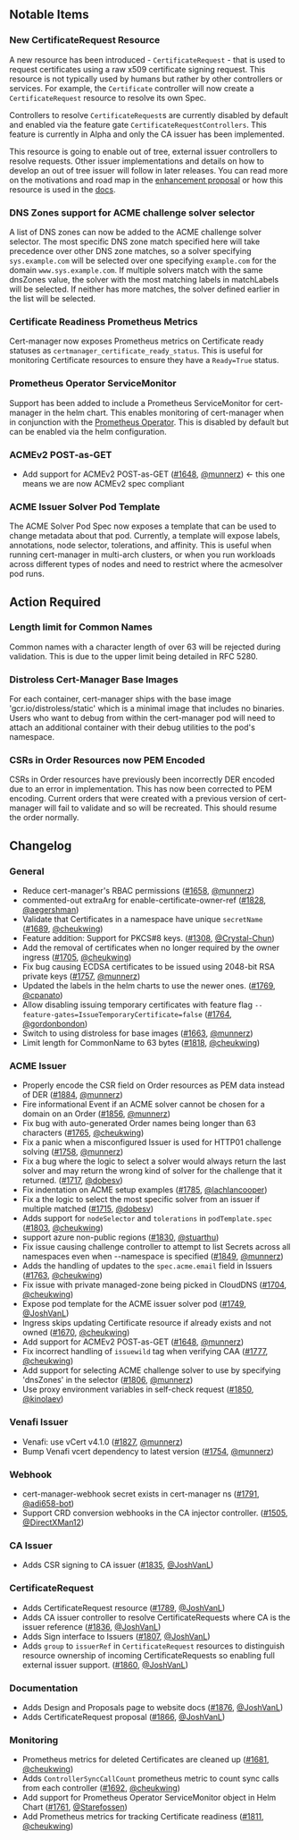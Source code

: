 ## Notable Items
### New CertificateRequest Resource
A new resource has been introduced - `CertificateRequest` - that is used to
request certificates using a raw x509 certificate signing request. This resource
is not typically used by humans but rather by other controllers or services. For
example, the `Certificate` controller will now create a `CertificateRequest`
resource to resolve its own Spec.

Controllers to resolve `CertificateRequest`s are currently disabled by default
and enabled via the feature gate `CertificateRequestControllers`. This feature
is currently in Alpha and only the CA issuer has been implemented.

This resource is going to enable out of tree, external issuer controllers to
resolve requests. Other issuer implementations and details on how to develop an
out of tree issuer will follow in later releases. You can read more on the
motivations and road map in the [enhancement
proposal](https://github.com/adi658/cert-manager/blob/master/design/20190708.certificate-request-crd.md)
or how this resource is used in the
[docs](https://docs.cert-manager.io/en/release-0.9/reference/certificaterequests.html).


### DNS Zones support for ACME challenge solver selector
A list of DNS zones can now be added to the ACME challenge solver selector.  The
most specific DNS zone match specified here will take precedence over other DNS
zone matches, so a solver specifying `sys.example.com` will be selected over one
specifying `example.com` for the domain `www.sys.example.com`. If multiple
solvers match with the same dnsZones value, the solver with the most matching
labels in matchLabels will be selected. If neither has more matches, the solver
defined earlier in the list will be selected.

### Certificate Readiness Prometheus Metrics
Cert-manager now exposes Prometheus metrics on Certificate ready statuses as
`certmanager_certificate_ready_status`. This is useful for monitoring
Certificate resources to ensure they have a `Ready=True` status.

### Prometheus Operator ServiceMonitor
Support has been added to include a Prometheus ServiceMonitor for cert-manager
in the helm chart. This enables monitoring of cert-manager when in conjunction
with the [Prometheus Operator](https://github.com/coreos/prometheus-operator).
This is disabled by default but can be enabled via the helm configuration.

### ACMEv2 POST-as-GET

- Add support for ACMEv2 POST-as-GET ([#1648](https://github.com/adi658/cert-manager/pull/1648), [@munnerz](https://github.com/munnerz)) <- this one means we are now ACMEv2 spec compliant

### ACME Issuer Solver Pod Template
The ACME Solver Pod Spec now exposes a template that can be used to change
metadata about that pod. Currently, a template will expose labels, annotations,
node selector, tolerations, and affinity. This is useful when running
cert-manager in multi-arch clusters, or when you run workloads across different
types of nodes and need to restrict where the acmesolver pod runs.

## Action Required
### Length limit for Common Names
Common names with a character length of over 63 will be rejected during
validation. This is due to the upper limit being detailed in RFC 5280.

### Distroless Cert-Manager Base Images
For each container, cert-manager ships with the base image
'gcr.io/distroless/static' which is a minimal image that includes no binaries.
Users who want to debug from within the cert-manager pod will need to attach an
additional container with their debug utilities to the pod's namespace.

### CSRs in Order Resources now PEM Encoded
CSRs in Order resources have previously been incorrectly DER encoded due to an
error in implementation. This has now been corrected to PEM encoding. Current
orders that were created with a previous version of cert-manager will fail to
validate and so will be recreated. This should resume the order normally.

## Changelog
### General
- Reduce cert-manager's RBAC permissions ([#1658](https://github.com/adi658/cert-manager/pull/1658), [@munnerz](https://github.com/munnerz))
- commented-out extraArg for enable-certificate-owner-ref ([#1828](https://github.com/adi658/cert-manager/pull/1828), [@aegershman](https://github.com/aegershman))
- Validate that Certificates in a namespace have unique `secretName` ([#1689](https://github.com/adi658/cert-manager/pull/1689), [@cheukwing](https://github.com/cheukwing))
- Feature addition: Support for PKCS&#35;8 keys. ([#1308](https://github.com/adi658/cert-manager/pull/1308), [@Crystal-Chun](https://github.com/Crystal-Chun))
- Add the removal of certificates when no longer required by the owner ingress ([#1705](https://github.com/adi658/cert-manager/pull/1705), [@cheukwing](https://github.com/cheukwing))
- Fix bug causing ECDSA certificates to be issued using 2048-bit RSA private keys ([#1757](https://github.com/adi658/cert-manager/pull/1757), [@munnerz](https://github.com/munnerz))
- Updated the labels in the helm charts to use the newer ones. ([#1769](https://github.com/adi658/cert-manager/pull/1769), [@cpanato](https://github.com/cpanato))
- Allow disabling issuing temporary certificates with feature flag `--feature-gates=IssueTemporaryCertificate=false` ([#1764](https://github.com/adi658/cert-manager/pull/1764), [@gordonbondon](https://github.com/gordonbondon))
- Switch to using distroless for base images ([#1663](https://github.com/adi658/cert-manager/pull/1663), [@munnerz](https://github.com/munnerz))
- Limit length for CommonName to 63 bytes ([#1818](https://github.com/adi658/cert-manager/pull/1818), [@cheukwing](https://github.com/cheukwing))
### ACME Issuer
- Properly encode the CSR field on Order resources as PEM data instead of DER ([#1884](https://github.com/adi658/cert-manager/pull/1884), [@munnerz](https://github.com/munnerz))
- Fire informational Event if an ACME solver cannot be chosen for a domain on an Order ([#1856](https://github.com/adi658/cert-manager/pull/1856), [@munnerz](https://github.com/munnerz))
- Fix bug with auto-generated Order names being longer than 63 characters ([#1765](https://github.com/adi658/cert-manager/pull/1765), [@cheukwing](https://github.com/cheukwing))
- Fix a panic when a misconfigured Issuer is used for HTTP01 challenge solving ([#1758](https://github.com/adi658/cert-manager/pull/1758), [@munnerz](https://github.com/munnerz))
- Fix a bug where the logic to select a solver would always return the last solver and may return the wrong kind of solver for the challenge that it returned. ([#1717](https://github.com/adi658/cert-manager/pull/1717), [@dobesv](https://github.com/dobesv))
- Fix indentation on ACME setup examples ([#1785](https://github.com/adi658/cert-manager/pull/1785), [@lachlancooper](https://github.com/lachlancooper))
- Fix a the logic to select the most specific solver from an issuer if multiple matched ([#1715](https://github.com/adi658/cert-manager/pull/1715), [@dobesv](https://github.com/dobesv))
- Adds support for `nodeSelector` and `tolerations` in `podTemplate.spec` ([#1803](https://github.com/adi658/cert-manager/pull/1803), [@cheukwing](https://github.com/cheukwing))
- support azure non-public regions ([#1830](https://github.com/adi658/cert-manager/pull/1830), [@stuarthu](https://github.com/stuarthu))
- Fix issue causing challenge controller to attempt to list Secrets across all namespaces even when --namespace is specified ([#1849](https://github.com/adi658/cert-manager/pull/1849), [@munnerz](https://github.com/munnerz))
- Adds the handling of updates to the `spec.acme.email` field in Issuers ([#1763](https://github.com/adi658/cert-manager/pull/1763), [@cheukwing](https://github.com/cheukwing))
- Fix issue with private managed-zone being picked in CloudDNS ([#1704](https://github.com/adi658/cert-manager/pull/1704), [@cheukwing](https://github.com/cheukwing))
- Expose pod template for the ACME issuer solver pod ([#1749](https://github.com/adi658/cert-manager/pull/1749), [@JoshVanL](https://github.com/JoshVanL))
- Ingress skips updating Certificate resource if already exists and not owned ([#1670](https://github.com/adi658/cert-manager/pull/1670), [@cheukwing](https://github.com/cheukwing))
- Add support for ACMEv2 POST-as-GET ([#1648](https://github.com/adi658/cert-manager/pull/1648), [@munnerz](https://github.com/munnerz))
- Fix incorrect handling of `issuewild` tag when verifying CAA ([#1777](https://github.com/adi658/cert-manager/pull/1777), [@cheukwing](https://github.com/cheukwing))
- Add support for selecting ACME challenge solver to use by specifying 'dnsZones' in the selector ([#1806](https://github.com/adi658/cert-manager/pull/1806), [@munnerz](https://github.com/munnerz))
- Use proxy environment variables in self-check request ([#1850](https://github.com/adi658/cert-manager/pull/1850), [@kinolaev](https://github.com/kinolaev))
### Venafi Issuer
- Venafi: use vCert v4.1.0 ([#1827](https://github.com/adi658/cert-manager/pull/1827), [@munnerz](https://github.com/munnerz))
- Bump Venafi vcert dependency to latest version ([#1754](https://github.com/adi658/cert-manager/pull/1754), [@munnerz](https://github.com/munnerz))
### Webhook
- cert-manager-webhook secret exists in cert-manager ns ([#1791](https://github.com/adi658/cert-manager/pull/1791), [@adi658-bot](https://github.com/adi658-bot))
- Support CRD conversion webhooks in the CA injector controller. ([#1505](https://github.com/adi658/cert-manager/pull/1505), [@DirectXMan12](https://github.com/DirectXMan12))
### CA Issuer
- Adds CSR signing to CA issuer ([#1835](https://github.com/adi658/cert-manager/pull/1835), [@JoshVanL](https://github.com/JoshVanL))
### CertificateRequest
- Adds CertificateRequest resource ([#1789](https://github.com/adi658/cert-manager/pull/1789), [@JoshVanL](https://github.com/JoshVanL))
- Adds CA issuer controller to resolve CertificateRequests where CA is the issuer reference ([#1836](https://github.com/adi658/cert-manager/pull/1836), [@JoshVanL](https://github.com/JoshVanL))
- Adds Sign interface to Issuers ([#1807](https://github.com/adi658/cert-manager/pull/1807), [@JoshVanL](https://github.com/JoshVanL))
- Adds `group` to `issuerRef` in `CertificateRequest` resources to distinguish resource ownership of incoming CertificateRequests so enabling full external issuer support.  ([#1860](https://github.com/adi658/cert-manager/pull/1860), [@JoshVanL](https://github.com/JoshVanL))
### Documentation
- Adds Design and Proposals page to website docs ([#1876](https://github.com/adi658/cert-manager/pull/1876), [@JoshVanL](https://github.com/JoshVanL))
- Adds CertificateRequest proposal ([#1866](https://github.com/adi658/cert-manager/pull/1866), [@JoshVanL](https://github.com/JoshVanL))
### Monitoring
- Prometheus metrics for deleted Certificates are cleaned up ([#1681](https://github.com/adi658/cert-manager/pull/1681), [@cheukwing](https://github.com/cheukwing))
- Adds `ControllerSyncCallCount` prometheus metric to count sync calls from each controller ([#1692](https://github.com/adi658/cert-manager/pull/1692), [@cheukwing](https://github.com/cheukwing))
- Add support for Prometheus Operator ServiceMonitor object in Helm Chart ([#1761](https://github.com/adi658/cert-manager/pull/1761), [@Starefossen](https://github.com/Starefossen))
- Add Prometheus metrics for tracking Certificate readiness ([#1811](https://github.com/adi658/cert-manager/pull/1811), [@cheukwing](https://github.com/cheukwing))
